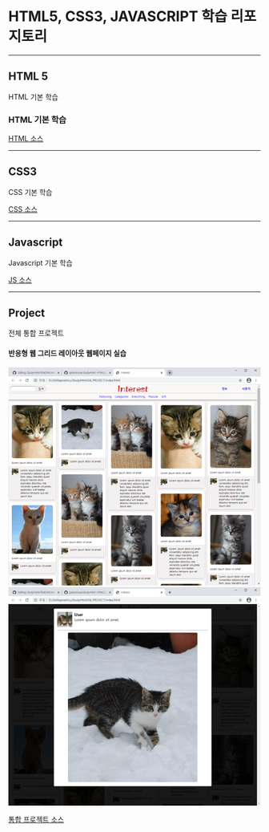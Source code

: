 # HTML5, CSS3, JAVASCRIPT 학습 리포지토리

------------------------

## HTML 5
HTML 기본 학습

### HTML 기본 학습
[HTML 소스](01_HTML)

------------------------

## CSS3
CSS 기본 학습    


[CSS 소스](02_CSS)

------------------------

## Javascript
Javascript 기본 학습


[JS 소스](03_JS)

------------------------

## Project
전체 통합 프로젝트

#### 반응형 웹 그리드 레이아웃 웹페이지 실습
![결과1](ref_images/result_01.png "전체 레이아웃")
![결과2](ref_images/result_02.png "팝업 레이아웃")


[통합 프로젝트 소스](04_PROJECT)
